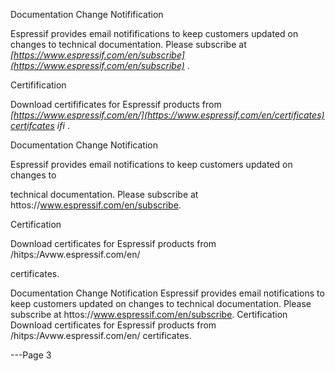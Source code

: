 Documentation Change Notifification

Espressif provides email notififications to keep customers updated on changes to
technical documentation. Please subscribe at *[https://www.espressif.com/en/subscribe](https://www.espressif.com/en/subscribe)* .

Certifification

Download certifificates for Espressif products from *[https://www.espressif.com/en/](https://www.espressif.com/en/certificates)*
*[certifcates](https://www.espressif.com/en/certificates)* *ifi* .



Documentation Change Notification

Espressif provides email notifications to keep customers updated on changes to

technical documentation. Please subscribe at httos://www.espressif.com/en/subscribe.

Certification

Download certificates for Espressif products from /hitps:/Avww.espressif.com/en/

certificates.

Documentation Change Notification
Espressif provides email notifications to keep customers updated on changes to
technical documentation. Please subscribe at httos://www.espressif.com/en/subscribe.
Certification
Download certificates for Espressif products from /hitps:/Avww.espressif.com/en/
certificates.


---Page 3 

